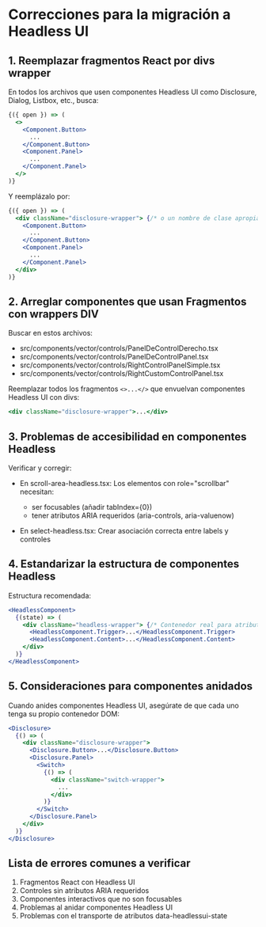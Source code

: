 # Correcciones para la migración a Headless UI

## 1. Reemplazar fragmentos React por divs wrapper

En todos los archivos que usen componentes Headless UI como Disclosure, Dialog, Listbox, etc., busca:

```jsx
{({ open }) => (
  <>
    <Component.Button>
      ...
    </Component.Button>
    <Component.Panel>
      ...
    </Component.Panel>
  </>
)}
```

Y reemplázalo por:

```jsx
{({ open }) => (
  <div className="disclosure-wrapper"> {/* o un nombre de clase apropiado */}
    <Component.Button>
      ...
    </Component.Button>
    <Component.Panel>
      ...
    </Component.Panel>
  </div>
)}
```

## 2. Arreglar componentes que usan Fragmentos con wrappers DIV

Buscar en estos archivos:

- src/components/vector/controls/PanelDeControlDerecho.tsx
- src/components/vector/controls/PanelDeControlPanel.tsx
- src/components/vector/controls/RightControlPanelSimple.tsx
- src/components/vector/controls/RightCustomControlPanel.tsx

Reemplazar todos los fragmentos `<>...</>` que envuelvan componentes Headless UI con divs:

```jsx
<div className="disclosure-wrapper">...</div>
```

## 3. Problemas de accesibilidad en componentes Headless

Verificar y corregir:

- En scroll-area-headless.tsx: Los elementos con role="scrollbar" necesitan:
  - ser focusables (añadir tabIndex={0})
  - tener atributos ARIA requeridos (aria-controls, aria-valuenow)

- En select-headless.tsx: Crear asociación correcta entre labels y controles

## 4. Estandarizar la estructura de componentes Headless

Estructura recomendada:

```jsx
<HeadlessComponent>
  {(state) => (
    <div className="headless-wrapper"> {/* Contenedor real para atributos data-* */}
      <HeadlessComponent.Trigger>...</HeadlessComponent.Trigger>
      <HeadlessComponent.Content>...</HeadlessComponent.Content>
    </div>
  )}
</HeadlessComponent>
```

## 5. Consideraciones para componentes anidados

Cuando anides componentes Headless UI, asegúrate de que cada uno tenga su propio contenedor DOM:

```jsx
<Disclosure>
  {() => (
    <div className="disclosure-wrapper">
      <Disclosure.Button>...</Disclosure.Button>
      <Disclosure.Panel>
        <Switch>
          {() => (
            <div className="switch-wrapper">
              ...
            </div>
          )}
        </Switch>
      </Disclosure.Panel>
    </div>
  )}
</Disclosure>
```

## Lista de errores comunes a verificar

1. Fragmentos React con Headless UI
2. Controles sin atributos ARIA requeridos
3. Componentes interactivos que no son focusables
4. Problemas al anidar componentes Headless UI
5. Problemas con el transporte de atributos data-headlessui-state